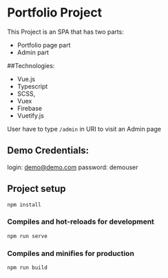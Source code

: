# Portfolio Project
This Project is an SPA that has two parts: 
 - Portfolio page part
 - Admin part

##Technologies: 
- Vue.js
- Typescript
- SCSS,
- Vuex
- Firebase
- Vuetify.js

User have to type `/admin` in URI to  visit an Admin page 
 
## Demo Credentials: 
 login: demo@demo.com
 password: demouser

## Project setup
```
npm install
```

### Compiles and hot-reloads for development
```
npm run serve
```

### Compiles and minifies for production
```
npm run build
```

